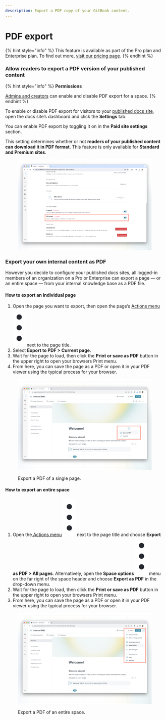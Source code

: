 ```yaml
---
description: Export a PDF copy of your GitBook content.
---
```


# PDF export

{% hint style="info" %}
This feature is available as part of the Pro plan and Enterprise plan. To find out more, [visit our pricing page](https://www.gitbook.com/pricing).
{% endhint %}

### Allow readers to export a PDF version of your published content

{% hint style="info" %}
**Permissions**

[Admins and creators](../../account-management/member-management/roles.md) can enable and disable PDF export for a space.
{% endhint %}

To enable or disable PDF export for visitors to your [published docs site](broken-reference), open the docs site’s dashboard and click the **Settings** tab.&#x20;

You can enable PDF export by toggling it on in the **Paid site settings** section.&#x20;

This setting determines whether or not **readers of your published content can download it in PDF format**. This feature is only available for **Standard and Premium sites**.&#x20;

<figure><img src="../../.gitbook/assets/pdf-export (1).png" alt=""><figcaption></figcaption></figure>

### Export your own internal content as PDF

However you decide to configure your published docs sites, all logged-in members of an organization on a Pro or Enterprise can export a page — or an entire space — from your internal knowledge base as a PDF file.

#### How to export an individual page

1. Open the page you want to export, then open the page’s [Actions menu](../../content-editor/editor/navigation.md#the-actions-menu) <img src="../../.gitbook/assets/Actions menu.png" alt="" data-size="line"> next to the page title.
2. Select **Export to PDF > Current page**.
3. Wait for the page to load, then click the **Print or save as PDF** button in the upper right to open your browsers Print menu.
4. From here, you can save the page as a PDF or open it in your PDF viewer using the typical process for your browser.

<figure><img src="../../.gitbook/assets/pdf-download-single-page (1).png" alt=""><figcaption><p>Export a PDF of a single page.</p></figcaption></figure>

#### How to export an entire space

1. Open the[ Actions menu](../../content-editor/editor/content-structure/) <img src="../../.gitbook/assets/Actions menu.png" alt="" data-size="line"> next to the page title and choose **Export as PDF > All pages**. Alternatively, open the **Space options** <img src="../../.gitbook/assets/Actions menu.png" alt="" data-size="line"> menu on the far right of the space header and choose **Export as PDF** in the drop-down menu.
2. Wait for the page to load, then click the **Print or save as PDF** button in the upper right to open your browsers Print menu.
3. From here, you can save the page as a PDF or open it in your PDF viewer using the typical process for your browser.

<figure><img src="../../.gitbook/assets/pdf-download-entire-space.png" alt=""><figcaption><p>Export a PDF of an entire space.</p></figcaption></figure>
